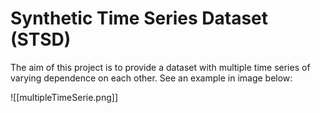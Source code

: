 # Synthetic Time Series Dataset (STSD)

The aim of this project is to provide a dataset with multiple time series of varying dependence on each other. See an example in image below:

![[multipleTimeSerie.png]]

